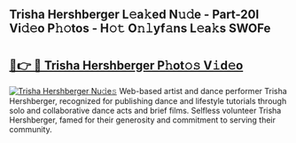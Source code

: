 ## Trisha Hershberger L𝚎a𝚔ed N𝚞𝚍e - Part-20I Vi𝚍𝚎o P𝚑𝚘tos - H𝚘𝚝 O𝚗𝚕yf𝚊ns L𝚎a𝚔s SWOFe

# <h2><a href="http://kf0ftnj.oniu.top/?m=Trisha+Hershberger">🔗👉 🔴 Trisha Hershberger P𝚑ot𝚘𝚜 V𝚒d𝚎o</a></h2>

[![Trisha Hershberger Nu𝚍e𝚜](https://i.imgur.com/0qMVB7G.gif)](http://kf0ftnj.oniu.top/?m=Trisha+Hershberger)
Web-based artist and dance performer Trisha Hershberger, recognized for publishing dance and lifestyle tutorials through solo and collaborative dance acts and brief films. Selfless volunteer Trisha Hershberger, famed for their generosity and commitment to serving their community.  
